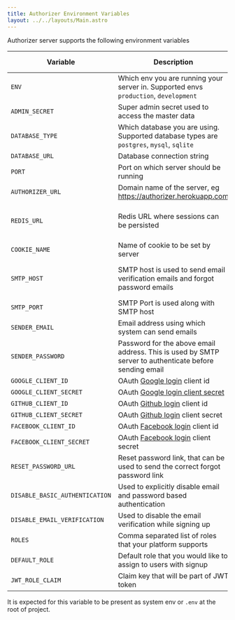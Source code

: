 ```yaml
---
title: Authorizer Environment Variables
layout: ../../layouts/Main.astro
---
```


Authorizer server supports the following environment variables

| Variable                       | Description                                                                                            | Required | Default Value                     |
| ------------------------------ | ------------------------------------------------------------------------------------------------------ | -------- | --------------------------------- |
| `ENV`                          | Which env you are running your server in. Supported envs `production`, `development`                   | true     | `production`                      |
| `ADMIN_SECRET`                 | Super admin secret used to access the master data                                                      | true     |                                   |
| `DATABASE_TYPE`                | Which database you are using. Supported database types are `postgres`, `mysql`, `sqlite`               | true     |                                   |
| `DATABASE_URL`                 | Database connection string                                                                             | true     |                                   |
| `PORT`                         | Port on which server should be running                                                                 | true     | 8080                              |
| `AUTHORIZER_URL`               | Domain name of the server, eg https://authorizer.herokuapp.com                                         | false    |                                   |
| `REDIS_URL`                    | Redis URL where sessions can be persisted                                                              | false    | sessions will be stored in memory |
| `COOKIE_NAME`                  | Name of cookie to be set by server                                                                     | true     | authorizer                        |
| `SMTP_HOST`                    | SMTP host is used to send email verification emails and forgot password emails                         | false    | If not set email sending can fail |
| `SMTP_PORT`                    | SMTP Port is used along with SMTP host                                                                 | false    |                                   |
| `SENDER_EMAIL`                 | Email address using which system can send emails                                                       | false    |                                   |
| `SENDER_PASSWORD`              | Password for the above email address. This is used by SMTP server to authenticate before sending email | false    |                                   |
| `GOOGLE_CLIENT_ID`             | OAuth [Google login](https://developers.google.com/identity/sign-in/web/sign-in) client id             | false    |                                   |
| `GOOGLE_CLIENT_SECRET`         | OAuth [Google login client secret](https://developers.google.com/identity/sign-in/web/sign-in)         | false    |                                   |
| `GITHUB_CLIENT_ID`             | OAuth [Github login](https://docs.github.com/en/rest/guides/basics-of-authentication) client id        | false    |                                   |
| `GITHUB_CLIENT_SECRET`         | OAuth [Github login](https://docs.github.com/en/rest/guides/basics-of-authentication) client secret    | false    |
| `FACEBOOK_CLIENT_ID`           | OAuth [Facebook login](https://docs.github.com/en/rest/guides/basics-of-authentication) client id      | false    |                                   |
| `FACEBOOK_CLIENT_SECRET`       | OAuth [Facebook login](https://docs.github.com/en/rest/guides/basics-of-authentication) client secret  | false    |                                   |
| `RESET_PASSWORD_URL`           | Reset password link, that can be used to send the correct forgot password link                         | true     | `/reset-password`                 |
| `DISABLE_BASIC_AUTHENTICATION` | Used to explicitly disable email and password based authentication                                     | false    | false                             |
| `DISABLE_EMAIL_VERIFICATION`   | Used to disable the email verification while signing up                                                | false    | false                             |
| `ROLES` | Comma separated list of roles that your platform supports | true | `user,admin` |
| `DEFAULT_ROLE` | Default role that you would like to assign to users with signup | true | `user` |
| `JWT_ROLE_CLAIM` | Claim key that will be part of JWT token | true | `role` |

It is expected for this variable to be present as system env or `.env` at the root of project.
